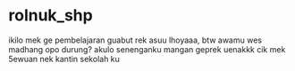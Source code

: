 # rolnuk_shp
ikilo mek ge pembelajaran guabut rek asuu lhoyaaa, btw awamu wes madhang opo durung? akulo senenganku mangan geprek uenakkk cik mek 5ewuan nek kantin sekolah ku
